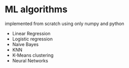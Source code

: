 # ML algorithms 

implemented from scratch using only numpy and python
- Linear Regression
- Logistic regression
- Naive Bayes
- KNN
- K-Means clustering
- Neural Networks
